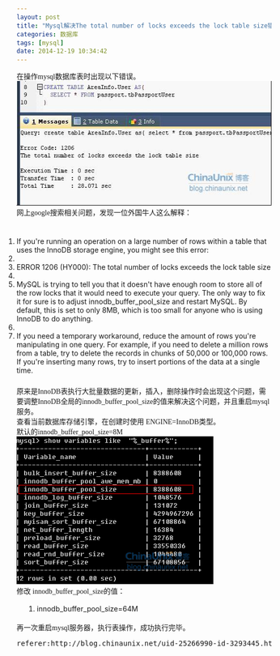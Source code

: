 ```yaml
---
layout: post
title: "Mysql解决The total number of locks exceeds the lock table size错误"
categories: 数据库
tags: [mysql]
date: 2014-12-19 10:34:42
---
```


<p class="p0" style="margin-bottom: 0pt; margin-top: 0pt;"><span style="font-size: 10.5pt; font-family: '宋体';">在操作<font face="Times New Roman">mysql</font><font face="宋体">数据库表时出现以下错误。</font></span><span style="font-size: 10.5pt; font-family: '宋体';"></span></p><p class="p0" style="margin-bottom: 0pt; margin-top: 0pt;"><a href="/upload/images/25266990_1343698912z4O9.jpg" target="_blank"><img src="/upload/images/25266990_1343698912z4O9.jpg" height="246" border="0" width="530"/></a><br><span style="font-size: 10.5pt; font-family: '宋体';"></span></p><p class="p0" style="margin-bottom: 0pt; margin-top: 0pt;"><span style="font-size: 10.5pt; font-family: 'Times New Roman';">网上<font face="Times New Roman">google</font><font face="宋体">搜索相关问题，发现</font></span><span style="font-size: 10.5pt; font-family: '宋体';">一位外国牛人这么解释</span><span style="font-size: 10.5pt; font-family: 'Times New Roman';">：</span></p><p class="p0" style="margin-bottom: 0pt; margin-top: 0pt;"><br><br></p><div id="codeText" class="codeText"><ol style="margin: 0pt 1px 0pt 0pt; padding: 5px 0pt;" start="1" class="dp-css"><li>If you're running an operation on a large number of rows within a table that uses the InnoDB storage engine, you might see this error:</li><li><br></li><li>    ERROR 1206 (HY000): The total number of locks exceeds the lock table size</li><li><br></li><li>    MySQL is trying to tell you that it doesn't have enough room to store all of the row locks that it would need to execute your query. The only way to fix it for sure is to adjust innodb_buffer_pool_size and restart MySQL. By default, this is set to only 8MB, which is too small for anyone who is using InnoDB to do anything.</li><li><br></li><li>    If you need a temporary workaround, reduce the amount of rows you're manipulating in one query. For example, if you need to delete a million rows from a table, try to delete the records in chunks of 50,000 or 100,000 rows. If you're inserting many rows, try to insert portions of the data at a single time.</li></ol></div><br><span style="font-size: 10.5pt; font-family: 'Times New Roman';"></span><span style="font-size: 10.5pt; font-family: 'Times New Roman';"></span>
<p class="p0" style="margin-bottom: 0pt; margin-top: 0pt;"><span style="font-size: 10.5pt; font-family: 'Times New Roman';">原来是<font face="Times New Roman">InnoDB</font><font face="宋体">表执行大批量数据的更新，插入，删除操作时会出现这个问题，需要调整</font><font face="Times New Roman">InnoDB</font><font face="宋体">全局的</font><font face="Times New Roman">innodb_buffer_pool_size</font><font face="宋体">的值来解决这个问题</font></span><span style="font-size: 10.5pt; font-family: '宋体';">，并且重启</span><span style="font-size: 10.5pt; font-family: '宋体';">mysql<font face="宋体">服务。</font></span><span style="font-size: 10.5pt; font-family: '宋体';"></span></p><p class="p0" style="margin-bottom: 0pt; margin-top: 0pt;"><span style="font-size: 10.5pt; font-family: '宋体';">查看当前数据库存储引擎，在创建时使用</span><span style="font-size: 10.5pt; font-family: '宋体';">&nbsp;</span><span style="font-size: 10.5pt; font-family: '宋体';">ENGINE=InnoDB<font face="宋体">类型。</font></span><span style="font-size: 10.5pt; font-family: '宋体';"></span></p><p class="p0" style="margin-bottom: 0pt; margin-top: 0pt;"><span style="font-size: 10.5pt; font-family: '宋体';">默认的</span><span style="font-size: 10.5pt; font-family: 'Times New Roman';">innodb_buffer_pool_size</span><span style="font-size: 10.5pt; font-family: '宋体';">=8M</span><span style="font-size: 10.5pt; font-family: '宋体';"></span></p><p class="p0" style="margin-bottom: 0pt; margin-top: 0pt;"><a href="/upload/images/25266990_1343698926Z3h3.png" target="_blank"><img src="/upload/images/25266990_1343698926Z3h3.png" height="292" border="0" width="389"/></a><br><span style="font-size: 10.5pt; font-family: '宋体';"></span></p><p class="p0" style="margin-bottom: 0pt; margin-top: 0pt;"><span style="font-size: 10.5pt; font-family: 'Times New Roman';">修改&nbsp;<font face="Times New Roman">innodb_buffer_pool_size</font></span><span style="font-size: 10.5pt; font-family: '宋体';"></span><span style="font-size: 10.5pt; font-family: 'Times New Roman';">的值：</span></p><p class="p0" style="margin-bottom: 0pt; margin-top: 0pt;"><br></p><div id="code53" class="codeText"><ol style="margin: 0pt 1px 0pt 0px; padding-left: 40px;" start="1" class="dp-css"><li>innodb_buffer_pool_size=64M</li></ol></div></div><p class="p0" style="margin-bottom: 0pt; margin-top: 0pt;"><span style="font-size: 10.5pt; font-family: 'Times New Roman';"><br></span></p><p class="p0" style="margin-bottom: 0pt; margin-top: 0pt;"><span style="font-size: 10.5pt; font-family: 'Times New Roman';">再一次重启<font face="Times New Roman">mysql</font><font face="宋体">服务器，执行表操作，成功执行完毕。</font></span><span style="font-size: 10.5pt; font-family: '宋体';"></span></p>


<pre>
referer:http://blog.chinaunix.net/uid-25266990-id-3293445.html
</pre>
